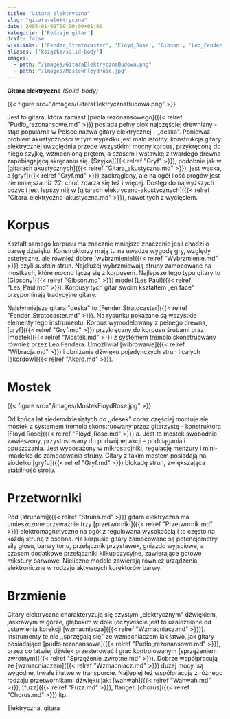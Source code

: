 ```yaml
---
title: "Gitara elektryczna"
slug: "gitara-elektryczna"
date: 2005-01-01T00:00:00+01:00
kategorie: ['Rodzaje gitar']
draft: false
wikilinks: ['Fender_Stratocaster', 'Floyd_Rose', 'Gibson', 'Leo_Fender', 'Les_Paul', 'Szyjka', 'akord', 'chorus', 'flanger', 'fuzz', 'gitara_akustyczna', 'gitara_elektryczno-akustyczna', 'grafika:GitaraElektrycznaBudowa.png', 'grafika:MostekFloydRose.jpg', 'gryf', 'gryf', 'gryf', 'menzura', 'mikrostrojnik', 'mostek', 'potencjometr', 'pr%C3%B3g', 'przesterowanie', 'przetwornik', 'pud%C5%82o_rezonansowe', 'pud%C5%82o_rezonansowe', 'sprz%C4%99%C5%BCenie_zwrotne', 'struna', 'wahwah', 'wibrato', 'wybrzmienie', 'wzmacniacz', 'wzmacniacz']
aliases: ['książka/solid-body']
images:
  - path: "/images/GitaraElektrycznaBudowa.png"
  - path: "/images/MostekFloydRose.jpg"
---
```

**Gitara elektryczna** *(Solid-body)*

{{< figure src="/images/GitaraElektrycznaBudowa.png" >}}

Jest to gitara, która zamiast [pudła
rezonansowego]({{< relref "Pudło_rezonansowe.md" >}}) posiada pełny blok
najczęściej drewniany - stąd popularna w Polsce nazwa gitary
elektrycznej - „deska". Ponieważ problem akustyczności w tym wypadku
jest mało istotny, konstrukcja gitary elektrycznej uwzględnia przede
wszystkim: mocny korpus, przykręconą do niego szyjkę, wzmocnioną prętem,
a czasem i wstawkę z twardego drewna zapobiegającą skręcaniu się.
[Szyjka]({{< relref "Gryf" >}}), podobnie jak w [gitarach
akustycznych]({{< relref "Gitara_akustyczna.md" >}}), jest wąska, a
[gryf]({{< relref "Gryf.md" >}}) zaokrąglony, ale na ogół ilość
progów<!-- link nie odnosił się do niczego: 'Gitara elektryczna' ('content/książka/Gitara_elektryczna.md') links to 'próg' ('content/książka/próg.md') and that does not exist --> jest nie mniejsza niż 22, choć zdarza się
też i więcej. Dostęp do najwyższych pozycji jest lepszy niż w [gitarach
elektryczno-akustycznych]({{< relref "Gitara_elektryczno-akustyczna.md" >}}),
nawet tych z wycięciem.

# Korpus

Kształt samego korpusu ma znacznie mniejsze znaczenie jeśli chodzi o
barwę dźwięku. Konstruktorzy mają tu na uwadze wygodę gry, względy
estetyczne, ale również dobre [wybrzmienie]({{< relref "Wybrzmienie.md" >}})
czyli *sustain* strun. Najdłużej wybrzmiewają struny zamocowane na
mostkach, które mocno łączą się z korpusem. Najlepsze tego typu gitary
to [Gibsony]({{< relref "Gibson.md" >}}) model [Les Paul]({{< relref "Les_Paul.md" >}}).
Korpusy tych gitar swoim kształtem „en face" przypominają tradycyjne
gitary.

Najsłynniejsza gitara "deska" to [Fender
Stratocaster]({{< relref "Fender_Stratocaster.md" >}}). Na rysunku pokazane są
wszystkie elementy tego instrumentu. Korpus wymodelowany z pełnego
drewna, [gryf]({{< relref "Gryf.md" >}}) przykręcany do korpusu śrubami oraz
[mostek]({{< relref "Mostek.md" >}}) z systemem tremolo skonstruowany również
przez Leo Fendera<!-- link nie odnosił się do niczego: 'Gitara elektryczna' ('content/książka/Gitara_elektryczna.md') links to 'Leo_Fender' ('content/książka/Leo_Fender.md') and that does not exist -->. Umożliwiał
[wibrowanie]({{< relref "Wibracja.md" >}}) i obniżanie dźwięku pojedynczych strun
i całych [akordów]({{< relref "Akord.md" >}}).

# Mostek

{{< figure src="/images/MostekFloydRose.jpg" >}}

Od końca lat siedemdziesiątych do ,,desek" coraz częściej montuje się
mostek z systemem tremolo skonstruowany przez gitarzystę - konstruktora
[Floyd Rose]({{< relref "Floyd_Rose.md" >}})'a. Jest to mostek swobodnie
zawieszony, przystosowany do podwójnej akcji - podciągania i
opuszczania. Jest wyposażony w
mikrostrojniki<!-- link nie odnosił się do niczego: 'Gitara elektryczna' ('content/książka/Gitara_elektryczna.md') links to 'mikrostrojnik' ('content/książka/mikrostrojnik.md') and that does not exist -->, regulację
menzury<!-- link nie odnosił się do niczego: 'Gitara elektryczna' ('content/książka/Gitara_elektryczna.md') links to 'menzura' ('content/książka/menzura.md') and that does not exist --> i mini-imadełko do zamocowania struny.
Gitary z takim mostem posiadają na siodełku [gryfu]({{< relref "Gryf.md" >}})
blokadę strun, zwiększająca stabilność stroju.

# Przetworniki

Pod [strunami]({{< relref "Struna.md" >}}) gitara elektryczna ma umieszczone
przeważnie trzy [przetworniki]({{< relref "Przetwornik.md" >}})
elektromagnetyczne na ogół z regulowana wysokością i to często na każdą
strunę z osobna. Na korpusie gitary zamocowane są
potencjometry<!-- link nie odnosił się do niczego: 'Gitara elektryczna' ('content/książka/Gitara_elektryczna.md') links to 'potencjometr' ('content/książka/potencjometr.md') and that does not exist --> siły głosu, barwy tonu,
przełącznik przystawek, gniazdo wyjściowe, a czasem dodatkowe
przełączniki kilkupozycyjne, zawierające gotowe mikstury barwowe.
Nieliczne modele zawierają również urządzenia elektroniczne w rodzaju
aktywnych korektorów barwy.

# Brzmienie

Gitary elektryczne charakteryzują się czystym „elektrycznym" dźwiękiem,
jaskrawym w górze, głębokim w dole (oczywiście jest to uzależnione od
ustawienia korekcji [wzmacniacza]({{< relref "Wzmacniacz.md" >}})). Instrumenty
te nie ,,sprzęgają się" ze wzmacniaczem lak łatwo, jak gitary
posiadające [pudło rezonansowe]({{< relref "Pudło_rezonansowe.md" >}}), przez co
łatwiej dźwięk przesterować<!-- link nie odnosił się do niczego: 'Gitara elektryczna' ('content/książka/Gitara_elektryczna.md') links to 'przesterowanie' ('content/książka/przesterowanie.md') and that does not exist --> i grać
kontrolowanym [sprzężeniem zwrotnym]({{< relref "Sprzężenie_zwrotne.md" >}}).
Dobrze współpracują ze [wzmacniaczem]({{< relref "Wzmacniacz.md" >}}) dużej mocy,
są wygodne, trwałe i łatwe w transporcie. Najlepiej też współpracują z
różnego rodzaju przetwornikami dźwięku jak:
[wahwah]({{< relref "Wahwah.md" >}}), [fuzz]({{< relref "Fuzz.md" >}}),
flanger<!-- link nie odnosił się do niczego: 'Gitara elektryczna' ('content/książka/Gitara_elektryczna.md') links to 'flanger' ('content/książka/flanger.md') and that does not exist -->, [chorus]({{< relref "Chorus.md" >}}) itp.

Elektryczna, gitara<!-- link nie odnosił się do niczego: 'Gitara elektryczna' ('content/książka/Gitara_elektryczna.md') links to 'kategoria:rodzaje_gitar' ('content/książka/kategoria:rodzaje_gitar.md') and that does not exist -->